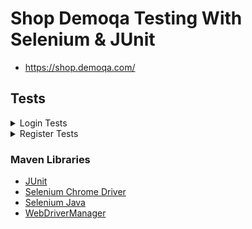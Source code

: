# Shop Demoqa Testing With Selenium & JUnit

- https://shop.demoqa.com/

## Tests



<details>
  <summary>Login Tests</summary>

```
- Should Be Able To Login With Valid Username and Valid Password
- Should Not Be Able To Login With Valid Username and Invalid Password
- Should Not Be Able To Login With Invalid Username and Valid Password
- Should Not Be Able To Login With Invalid Username and Invalid Password
```
</details>

<details>
  <summary>Register Tests</summary>

```
- Should Be Able To Create Account
- Should Not Be Able To Create An Account With Empty Username
- Should Not Be Able To Create An Account With Empty Email
- Should Not Be Able To Create An Account With Empty Password
- Should Not Be Able To Create An Account With Same Email
- Should Not Be Able To Create An Account With Week Password
- ? Should Be Able To Update User Information
- ? Should Be Able To Delete User


```
</details>


### Maven Libraries
- [JUnit](https://mvnrepository.com/artifact/org.junit.jupiter/junit-jupiter-api)
- [Selenium Chrome Driver](https://mvnrepository.com/artifact/org.seleniumhq.selenium/selenium-chrome-driver)
- [Selenium Java](https://mvnrepository.com/artifact/org.seleniumhq.selenium/selenium-java)
- [WebDriverManager](https://bonigarcia.dev/webdrivermanager/)


